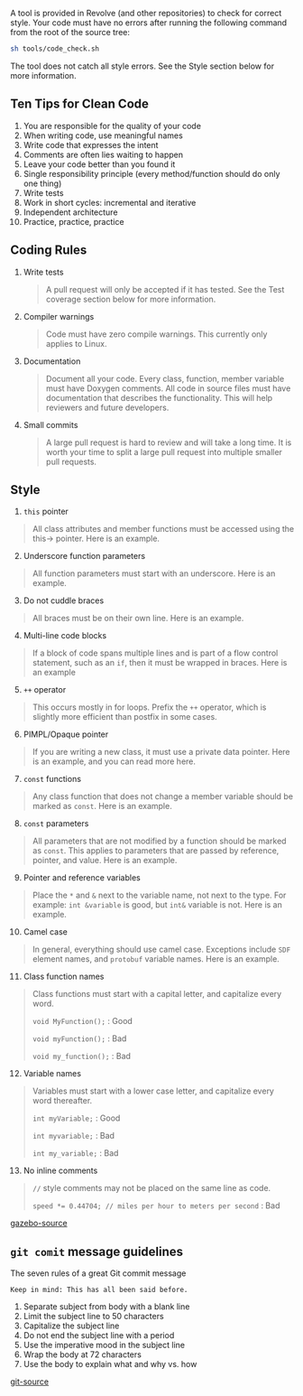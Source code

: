 A tool is provided in Revolve (and other repositories) to check for correct style. Your code must have no errors after running the following command from the root of the source tree:

```bash
sh tools/code_check.sh
```

The tool does not catch all style errors. See the Style section below for more information.

## Ten Tips for Clean Code
1. You are responsible for the quality of your code
1. When writing code, use meaningful names
1. Write code that expresses the intent
1. Comments are often lies waiting to happen
1. Leave your code better than you found it
1. Single responsibility principle (every method/function should do only one thing)
1. Write tests
1. Work in short cycles: incremental and iterative
1. Independent architecture
1. Practice, practice, practice

## Coding Rules

1. Write tests
    > A pull request will only be accepted if it has tested. See the Test coverage section below for more information.

2. Compiler warnings
    > Code must have zero compile warnings. This currently only applies to Linux.

3. Documentation
    > Document all your code. Every class, function, member variable must have Doxygen comments. All code in source files must have documentation that describes the functionality. This will help reviewers and future developers.

4. Small commits
    > A large pull request is hard to review and will take a long time. It is worth your time to split a large pull request into multiple smaller pull requests.


## Style

1. `this` pointer

> All class attributes and member functions must be accessed using the this-> pointer. Here is an example.

2. Underscore function parameters

> All function parameters must start with an underscore. Here is an example.

3. Do not cuddle braces

> All braces must be on their own line. Here is an example.

4. Multi-line code blocks

> If a block of code spans multiple lines and is part of a flow control statement, such as an `if`, then it must be wrapped in braces. Here is an example

5. `++` operator

> This occurs mostly in for loops. Prefix the `++` operator, which is slightly more efficient than postfix in some cases.

6. PIMPL/Opaque pointer

> If you are writing a new class, it must use a private data pointer. Here is an example, and you can read more here.

7. `const` functions

> Any class function that does not change a member variable should be marked as `const`. Here is an example.

8. `const` parameters

> All parameters that are not modified by a function should be marked as `const`. This applies to parameters that are passed by reference, pointer, and value. Here is an example.

9. Pointer and reference variables

> Place the `*` and `&` next to the variable name, not next to the type. For example: `int &variable` is good, but `int&` variable is not. Here is an example.

10. Camel case

> In general, everything should use camel case. Exceptions include `SDF` element names, and `protobuf` variable names. Here is an example.

11. Class function names

> Class functions must start with a capital letter, and capitalize every word.
> 
> `void MyFunction();` : Good
> 
> `void myFunction();` : Bad
> 
> `void my_function();` : Bad

12. Variable names

> Variables must start with a lower case letter, and capitalize every word thereafter.
> 
> `int myVariable;` : Good
> 
> `int myvariable;` : Bad
> 
> `int my_variable;` : Bad

13. No inline comments

> `//` style comments may not be placed on the same line as code.
> 
> `speed *= 0.44704; // miles per hour to meters per second` : Bad

[gazebo-source](http://gazebosim.org/tutorials?tut=contrib_code&cat=development)

## `git comit` message guidelines

The seven rules of a great Git commit message

    Keep in mind: This has all been said before.

1. Separate subject from body with a blank line
1. Limit the subject line to 50 characters
1. Capitalize the subject line
1. Do not end the subject line with a period
1. Use the imperative mood in the subject line
1. Wrap the body at 72 characters
1. Use the body to explain what and why vs. how

[git-source](https://chris.beams.io/posts/git-commit/)
